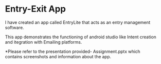 # Entry-Exit App
I have created an app called EntryLite that acts as an entry management software. 

This app demonstrates the functioning of android studio like Intent creation and itegration with Emailing platforms.

*Please refer to the presentation provided- Assignment.pptx which contains screenshots and information about the app.
